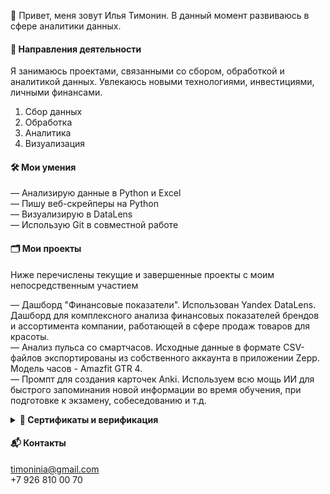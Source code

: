 👋 Привет, меня зовут Илья Тимонин. 
В данный момент развиваюсь в сфере аналитики данных.

#### 🎯 Направления деятельности
Я занимаюсь проектами, связанными со сбором, обработкой и аналитикой данных. Увлекаюсь новыми технологиями, инвестициями, личными финансами.  
1. Сбор данных  
2. Обработка  
3. Аналитика  
4. Визуализация  

#### 🛠️ Мои умения
— Анализирую данные в Python и Excel  
— Пишу веб-скрейперы на Python  
— Визуализирую в DataLens  
— Использую Git в совместной работе  


#### 🗂️ Мои проекты
Ниже перечислены текущие и завершенные проекты с моим непосредственным участием

— Дашборд "Финансовые показатели". Использован Yandex DataLens. Дашборд для комплексного анализа финансовых показателей брендов и ассортимента компании, работающей в сфере продаж товаров для красоты.  
— Анализ пульса со смартчасов. Исходные данные в формате CSV-файлов экспортированы из собственного аккаунта в приложении Zepp. Модель часов - Amazfit GTR 4.  
— Промпт для создания карточек Anki. Используем всю мощь ИИ для быстрого запоминания новой информации во время обучения, при подготовке к экзамену, собеседованию и т.д.  

 <details>
<summary> <strong> 📜 Сертификаты и верификация</strong></summary>

  - Аналитик данных — karpov.courses (июнь 2025). [Проверить](https://lab.karpov.courses/certificate/45981a77-fa7f-49ef-8cf3-ebfa6c1d9a9e/)  
  - Оконные функции SQL — Stepik (август 2025). [Проверить](https://stepik.org/cert/2943572)
  - Excel Power Query и Pivot (+Power BI) — Stepik (июль 2025). [Проверить](https://stepik.org/cert/2938659)

</details>

#### 📬 Контакты
timoninia@gmail.com  
+7 926 810 00 70
